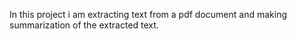 In this project i am extracting text from a pdf document and making summarization of the extracted text.
